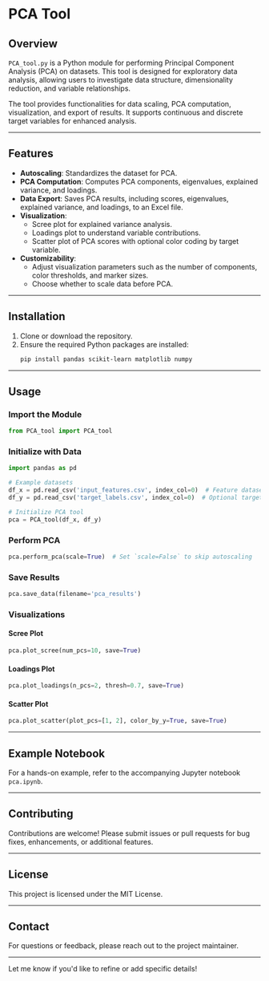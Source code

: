 # PCA Tool

## Overview

`PCA_tool.py` is a Python module for performing Principal Component Analysis (PCA) on datasets. This tool is designed for exploratory data analysis, allowing users to investigate data structure, dimensionality reduction, and variable relationships.

The tool provides functionalities for data scaling, PCA computation, visualization, and export of results. It supports continuous and discrete target variables for enhanced analysis.

---

## Features

- **Autoscaling**: Standardizes the dataset for PCA.
- **PCA Computation**: Computes PCA components, eigenvalues, explained variance, and loadings.
- **Data Export**: Saves PCA results, including scores, eigenvalues, explained variance, and loadings, to an Excel file.
- **Visualization**:
  - Scree plot for explained variance analysis.
  - Loadings plot to understand variable contributions.
  - Scatter plot of PCA scores with optional color coding by target variable.
- **Customizability**:
  - Adjust visualization parameters such as the number of components, color thresholds, and marker sizes.
  - Choose whether to scale data before PCA.

---

## Installation

1. Clone or download the repository.
2. Ensure the required Python packages are installed:
   ```bash
   pip install pandas scikit-learn matplotlib numpy
   ```

---

## Usage

### Import the Module

```python
from PCA_tool import PCA_tool
```

### Initialize with Data

```python
import pandas as pd

# Example datasets
df_x = pd.read_csv('input_features.csv', index_col=0)  # Feature dataset
df_y = pd.read_csv('target_labels.csv', index_col=0)  # Optional target variable

# Initialize PCA tool
pca = PCA_tool(df_x, df_y)
```

### Perform PCA

```python
pca.perform_pca(scale=True)  # Set `scale=False` to skip autoscaling
```

### Save Results

```python
pca.save_data(filename='pca_results')
```

### Visualizations

#### Scree Plot

```python
pca.plot_scree(num_pcs=10, save=True)
```

#### Loadings Plot

```python
pca.plot_loadings(n_pcs=2, thresh=0.7, save=True)
```

#### Scatter Plot

```python
pca.plot_scatter(plot_pcs=[1, 2], color_by_y=True, save=True)
```

---

## Example Notebook

For a hands-on example, refer to the accompanying Jupyter notebook `pca.ipynb`.

---

## Contributing

Contributions are welcome! Please submit issues or pull requests for bug fixes, enhancements, or additional features.

---

## License

This project is licensed under the MIT License.

---

## Contact

For questions or feedback, please reach out to the project maintainer.

--- 

Let me know if you'd like to refine or add specific details!